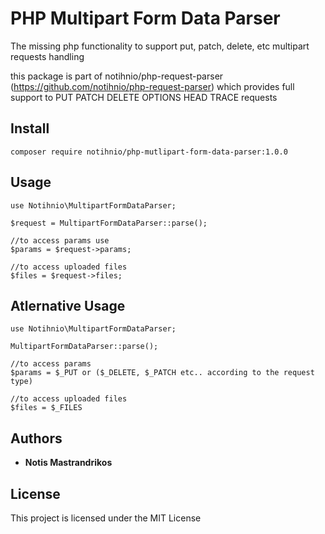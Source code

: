 # PHP Multipart Form Data Parser

The missing php functionality to support put, patch, delete, etc multipart requests handling 

this package is part of notihnio/php-request-parser (https://github.com/notihnio/php-request-parser)
which provides full support to PUT PATCH DELETE OPTIONS HEAD TRACE requests 
## Install

```
composer require notihnio/php-mutlipart-form-data-parser:1.0.0
```
## Usage

```
use Notihnio\MultipartFormDataParser;

$request = MultipartFormDataParser::parse();

//to access params use
$params = $request->params;

//to access uploaded files
$files = $request->files;
```

## Atlernative Usage
```
use Notihnio\MultipartFormDataParser;

MultipartFormDataParser::parse();

//to access params
$params = $_PUT or ($_DELETE, $_PATCH etc.. according to the request type)

//to access uploaded files
$files = $_FILES
```

## Authors

* **Notis Mastrandrikos**

## License

This project is licensed under the MIT License
